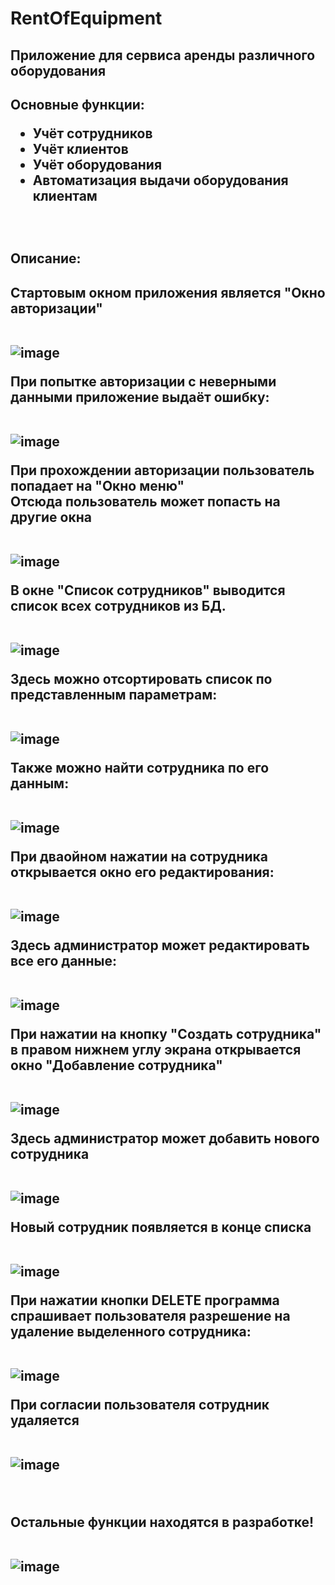 # RentOfEquipment

<h2>Приложение для сервиса аренды различного оборудования<h2>

Основные функции:
 * Учёт сотрудников
 * Учёт клиентов
 * Учёт оборудования
 * Автоматизация выдачи оборудования клиентам 
<BR>
<h2>Описание:<h2>
Стартовым окном приложения является "Окно авторизации"

<BR>![image](https://user-images.githubusercontent.com/56637181/155801283-4a05f4af-e5d1-48be-9f67-14047379d448.png)

При попытке авторизации с неверными данными приложение выдаёт ошибку:
 
<BR>![image](https://user-images.githubusercontent.com/56637181/155801924-b040492f-c1f6-4f85-8343-69de947721c8.png)

При прохождении авторизации пользователь попадает на "Окно меню"
<BR> Отсюда пользователь может попасть на другие окна

<BR>![image](https://user-images.githubusercontent.com/56637181/155802152-141f7737-5779-4f0f-913c-ab951d4a4dfd.png)

В окне "Список сотрудников" выводится список всех сотрудников из БД. 

<BR>![image](https://user-images.githubusercontent.com/56637181/155802849-fc3a2731-75bf-4c8c-9f51-6bce6da02b17.png)

Здесь можно отсортировать список по представленным параметрам:
  
<BR>![image](https://user-images.githubusercontent.com/56637181/155803542-9bd2186d-0e12-49b4-bd5a-560722438a9b.png)

Также можно найти сотрудника по его данным:
 
<BR>![image](https://user-images.githubusercontent.com/56637181/155803654-7dd3ef76-dd92-4139-b86b-ea4fdce79c2e.png)

При дваойном нажатии на сотрудника открывается окно его редактирования:
  
<BR>![image](https://user-images.githubusercontent.com/56637181/155803865-023555cd-2b3c-4786-8587-8572fd027d43.png)

Здесь администратор может редактировать все его данные:
  
<BR>![image](https://user-images.githubusercontent.com/56637181/155804039-298d9a4d-e0aa-4105-ab0d-1ccda9dbd0d7.png)

 При нажатии на кнопку "Создать сотрудника" в правом нижнем углу экрана открывается окно "Добавление сотрудника"
  
<BR>![image](https://user-images.githubusercontent.com/56637181/155804388-f0d19e1f-6b9f-408d-8cdc-cdd44fd8f849.png)
  
Здесь администратор может добавить нового сотрудника

<BR>![image](https://user-images.githubusercontent.com/56637181/155804771-e5d21032-b5bc-4319-8fce-1357d3d791d5.png)

Новый сотрудник появляется в конце списка
 
<BR>![image](https://user-images.githubusercontent.com/56637181/155805007-972f0c70-b946-4a0d-8073-471b2fa4c15f.png)

При нажатии кнопки DELETE программа спрашивает пользователя разрешение на удаление выделенного сотрудника:
  
<BR>![image](https://user-images.githubusercontent.com/56637181/155804964-a2d77631-bb36-48d3-9ac7-9a9ce1ac5672.png)
  
При согласии пользователя сотрудник удаляется
  
<BR>![image](https://user-images.githubusercontent.com/56637181/155805254-7efff00c-1c6a-4762-955d-11b1085774f2.png)

<BR>

Остальные функции находятся в разработке!

<BR>![image](https://user-images.githubusercontent.com/56637181/155798648-d080baee-71b5-41a2-b9ce-288217a4285c.png)
